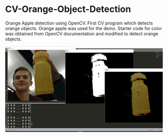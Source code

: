 # CV-Orange-Object-Detection

Orange Apple detection using OpenCV. First CV program which detects orange objects. Orange apple was used for the demo.
Starter code for color was obtained from OpenCV documentation and modified to detect orange objects.

![orange apple detection](demo_picture.png)
